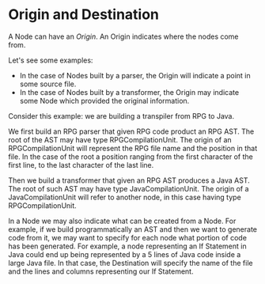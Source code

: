 # Origin and Destination

A Node can have an _Origin_. An Origin indicates where the nodes come from. 

Let's see some examples:
- In the case of Nodes built by a parser, the Origin will indicate a point in some source file. 
- In the case of Nodes built by a transformer, the Origin may indicate some Node which provided the original information. 

Consider this example: we are building a transpiler from RPG to Java. 

We first build an RPG parser that given RPG code product an RPG AST. The root of the AST may have type RPGCompilationUnit. The origin of an RPGCompilationUnit will represent the RPG file name and the position in that file. In the case of the root a position ranging from the first character of the first line, to the last character of the last line.

Then we build a transformer that given an RPG AST produces a Java AST. The root of such AST may have type JavaCompilationUnit. The origin of a JavaCompilationUnit will refer to another node, in this case having type RPGCompilationUnit.

In a Node we may also indicate what can be created from a Node. For example, if we build programmatically an AST and then we want to generate code from it, we may want to specify for each node what portion of code has been generated. For example, a node representing an If Statement in Java could end up being represented by a 5 lines of Java code inside a large Java file. In that case, the Destination will specify the name of the file and the lines and columns representing our If Statement.

